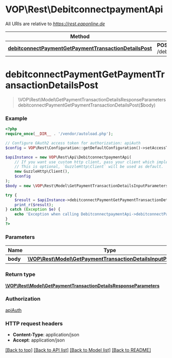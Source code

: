# VOP\Rest\DebitconnectpaymentApi

All URIs are relative to *https://rest.eaponline.de*

Method | HTTP request | Description
------------- | ------------- | -------------
[**debitconnectPaymentGetPaymentTransactionDetailsPost**](DebitconnectpaymentApi.md#debitconnectpaymentgetpaymenttransactiondetailspost) | **POST** /debitconnect/payment/getPaymentTransactionDetails | 

# **debitconnectPaymentGetPaymentTransactionDetailsPost**
> \VOP\Rest\Model\GetPaymentTransactionDetailsResponseParameters debitconnectPaymentGetPaymentTransactionDetailsPost($body)



### Example
```php
<?php
require_once(__DIR__ . '/vendor/autoload.php');

// Configure OAuth2 access token for authorization: apiAuth
$config = VOP\Rest\Configuration::getDefaultConfiguration()->setAccessToken('YOUR_ACCESS_TOKEN');

$apiInstance = new VOP\Rest\Api\DebitconnectpaymentApi(
    // If you want use custom http client, pass your client which implements `GuzzleHttp\ClientInterface`.
    // This is optional, `GuzzleHttp\Client` will be used as default.
    new GuzzleHttp\Client(),
    $config
);
$body = new \VOP\Rest\Model\GetPaymentTransactionDetailsInputParameters(); // \VOP\Rest\Model\GetPaymentTransactionDetailsInputParameters | 

try {
    $result = $apiInstance->debitconnectPaymentGetPaymentTransactionDetailsPost($body);
    print_r($result);
} catch (Exception $e) {
    echo 'Exception when calling DebitconnectpaymentApi->debitconnectPaymentGetPaymentTransactionDetailsPost: ', $e->getMessage(), PHP_EOL;
}
?>
```

### Parameters

Name | Type | Description  | Notes
------------- | ------------- | ------------- | -------------
 **body** | [**\VOP\Rest\Model\GetPaymentTransactionDetailsInputParameters**](../Model/GetPaymentTransactionDetailsInputParameters.md)|  | [optional]

### Return type

[**\VOP\Rest\Model\GetPaymentTransactionDetailsResponseParameters**](../Model/GetPaymentTransactionDetailsResponseParameters.md)

### Authorization

[apiAuth](../../README.md#apiAuth)

### HTTP request headers

 - **Content-Type**: application/json
 - **Accept**: application/json

[[Back to top]](#) [[Back to API list]](../../README.md#documentation-for-api-endpoints) [[Back to Model list]](../../README.md#documentation-for-models) [[Back to README]](../../README.md)

